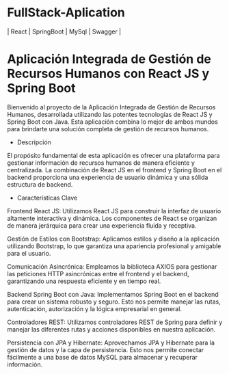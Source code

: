 # FullStack-Aplication
| React | SpringBoot | MySql | Swagger |

# Aplicación Integrada de Gestión de Recursos Humanos con React JS y Spring Boot

Bienvenido al proyecto de la Aplicación Integrada de Gestión de Recursos Humanos, desarrollada utilizando las potentes tecnologías de React JS y Spring Boot con Java. Esta aplicación combina lo mejor de ambos mundos para brindarte una solución completa de gestión de recursos humanos.

- Descripción
  
El propósito fundamental de esta aplicación es ofrecer una plataforma para gestionar información de recursos humanos de manera eficiente y centralizada. La combinación de React JS en el frontend y Spring Boot en el backend proporciona una experiencia de usuario dinámica y una sólida estructura de backend.

- Características Clave

Frontend React JS: Utilizamos React JS para construir la interfaz de usuario altamente interactiva y dinámica. Los componentes de React se organizan de manera jerárquica para crear una experiencia fluida y receptiva.

Gestión de Estilos con Bootstrap: Aplicamos estilos y diseño a la aplicación utilizando Bootstrap, lo que garantiza una apariencia profesional y amigable para el usuario.

Comunicación Asincrónica: Empleamos la biblioteca AXIOS para gestionar las peticiones HTTP asincrónicas entre el frontend y el backend, garantizando una respuesta eficiente y en tiempo real.

Backend Spring Boot con Java: Implementamos Spring Boot en el backend para crear un sistema robusto y seguro. Esto nos permite manejar las rutas, autenticación, autorización y la lógica empresarial en general.

Controladores REST: Utilizamos controladores REST de Spring para definir y manejar las diferentes rutas y acciones disponibles en nuestra aplicación.

Persistencia con JPA y Hibernate: Aprovechamos JPA y Hibernate para la gestión de datos y la capa de persistencia. Esto nos permite conectar fácilmente a una base de datos MySQL para almacenar y recuperar información.
